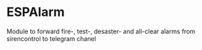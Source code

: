 # ESPAlarm
Module to forward fire-, test-, desaster- and all-clear alarms from sirencontrol to telegram chanel

